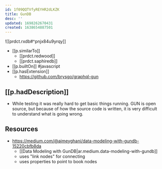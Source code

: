 ```yaml
---
id: 1f09QQTVfyREYHR2dLKZK
title: GunDB
desc: ''
updated: 1698262670431
created: 1638654887501
---
```


![[prdct.rxdb#^pnjx84u9yrqy]]
- [[p.similarTo]] 
  - [[prdct.redwood]]
  - [[prdct.saphiredb]]
- [[p.builtOn]] #javascript
- [[p.hasExtension]] 
  - https://github.com/brysgo/graphql-gun

## [[p.hadDescription]]

- While testing it was really hard to get basic things running. GUN is open source, but because of how the source code is written, it is very difficult to understand what is going wrong.

## Resources

  - https://medium.com/@ajmeyghani/data-modeling-with-gundb-15220cbfb8da
    - [[Data Modeling with GunDB|ar.medium.data-modeling-with-gundb]]
    - uses "link nodes" for connecting 
    - uses properties to point to book nodes
